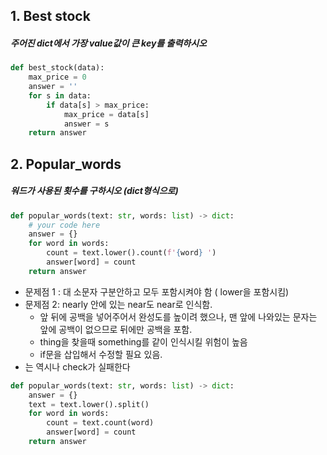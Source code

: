 ## 1.  Best stock

##### 주어진 dict에서 가장 value값이 큰 key를 출력하시오

```python
def best_stock(data):    
    max_price = 0
    answer = ''
    for s in data:
        if data[s] > max_price:
            max_price = data[s]
            answer = s
    return answer
```



## 2. Popular_words

##### 워드가 사용된 횟수를 구하시오 (dict형식으로)

```python
def popular_words(text: str, words: list) -> dict:
    # your code here
    answer = {}
    for word in words:
        count = text.lower().count(f'{word} ')
        answer[word] = count
    return answer 
```

* 문제점 1 : 대 소문자 구분안하고 모두 포함시켜야 함 ( lower을 포함시킴)
* 문제점 2:  nearly 안에 있는 near도 near로 인식함. 
  * 앞 뒤에 공백을 넣어주어서 완성도를 높이려 했으나, 맨 앞에 나와있는 문자는 앞에 공백이 없으므로 뒤에만 공백을 포함.
  * thing을 찾을때 something를 같이 인식시킬 위험이 높음
  * if문을 삽입해서 수정할 필요 있음.
* 는 역시나 check가 실패한다

```python
def popular_words(text: str, words: list) -> dict:
    answer = {}
    text = text.lower().split()
    for word in words:
        count = text.count(word)
        answer[word] = count
    return answer

```

